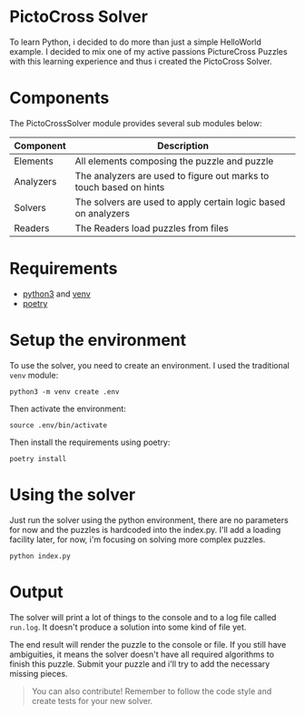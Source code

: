 # PictoCross Solver

To learn Python, i decided to do more than just a simple HelloWorld example. I decided to mix one of my active passions PictureCross Puzzles with this learning experience and thus i created the PictoCross Solver.

# Components

The PictoCrossSolver module provides several sub modules below:

| Component | Description |
| --------- | ----------- |
| Elements  | All elements composing the puzzle and puzzle |
| Analyzers | The analyzers are used to figure out marks to touch based on hints |
| Solvers   | The solvers are used to apply certain logic based on analyzers |
| Readers   | The Readers load puzzles from files |

# Requirements

- [python3](https://www.python.org) and [venv](https://docs.python.org/3/library/venv.html)
- [poetry](https://github.com/sdispater/poetry)

# Setup the environment

To use the solver, you need to create an environment. I used the traditional `venv` module:

    python3 -m venv create .env

Then activate the environment:

    source .env/bin/activate

Then install the requirements using poetry:

    poetry install

# Using the solver

Just run the solver using the python environment, there are no parameters for now and the puzzles is hardcoded into the index.py. I'll add a loading facility later, for now, i'm focusing on solving more complex puzzles.

    python index.py

# Output

The solver will print a lot of things to the console and to a log file called `run.log`. It doesn't produce a solution into some kind of file yet.

The end result will render the puzzle to the console or file. If you still have ambiguities, it means the solver doesn't have all required algorithms to finish this puzzle. Submit your puzzle and i'll try to add the necessary missing pieces.

> You can also contribute! Remember to follow the code style and create tests for your new solver.